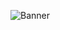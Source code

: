![Banner]([https://raw.githubusercontent.com/yourusername/yourrepo/main/banner.png](https://sdmntprwestus2.oaiusercontent.com/files/00000000-1d98-61f8-974c-399d8345ad3d/raw?se=2025-08-19T15%3A27%3A33Z&sp=r&sv=2024-08-04&sr=b&scid=dab53edc-a31c-5335-a30c-21d51d6b6f94&skoid=c156db82-7a33-468f-9cdd-06af263ceec8&sktid=a48cca56-e6da-484e-a814-9c849652bcb3&skt=2025-08-18T21%3A12%3A18Z&ske=2025-08-19T21%3A12%3A18Z&sks=b&skv=2024-08-04&sig=DrzSWVjmSViRqiyEiOEh0dlI96aVGOAXIO0VT5kGGf4%3D))
